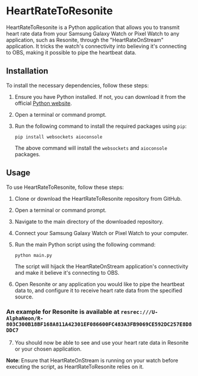 # HeartRateToResonite

HeartRateToResonite is a Python application that allows you to transmit heart rate data from your Samsung Galaxy Watch or Pixel Watch to any application, such as Resonite, through the "HeartRateOnStream" application. It tricks the watch's connectivity into believing it's connecting to OBS, making it possible to pipe the heartbeat data.

## Installation

To install the necessary dependencies, follow these steps:

1. Ensure you have Python installed. If not, you can download it from the official [Python website](https://www.python.org/).

2. Open a terminal or command prompt.

3. Run the following command to install the required packages using `pip`:

   ```shell
   pip install websockets aioconsole
   ```

   The above command will install the `websockets` and `aioconsole` packages.

## Usage

To use HeartRateToResonite, follow these steps:

1. Clone or download the HeartRateToResonite repository from GitHub.

2. Open a terminal or command prompt.

3. Navigate to the main directory of the downloaded repository.

4. Connect your Samsung Galaxy Watch or Pixel Watch to your computer.

5. Run the main Python script using the following command:

   ```shell
   python main.py
   ```

   The script will hijack the HeartRateOnStream application's connectivity and make it believe it's connecting to OBS.

6. Open Resonite or any application you would like to pipe the heartbeat data to, and configure it to receive heart rate data from the specified source.
### An example for Resonite is available at `resrec:///U-AlphaNeon/R-803C300B18BF168A811A42301EF086600FC483A3FB9069CE592DC257E8D8DDC7`

7. You should now be able to see and use your heart rate data in Resonite or your chosen application.

**Note**: Ensure that HeartRateOnStream is running on your watch before executing the script, as HeartRateToResonite relies on it.

